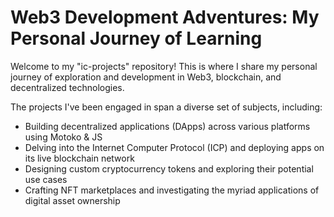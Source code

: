 # Web3 Development Adventures: My Personal Journey of Learning

Welcome to my "ic-projects" repository! This is where I share my personal journey of exploration and development in Web3, blockchain, and decentralized technologies. 

The projects I've been engaged in span a diverse set of subjects, including:

- Building decentralized applications (DApps) across various platforms using Motoko & JS
- Delving into the Internet Computer Protocol (ICP) and deploying apps on its live blockchain network
- Designing custom cryptocurrency tokens and exploring their potential use cases
- Crafting NFT marketplaces and investigating the myriad applications of digital asset ownership
